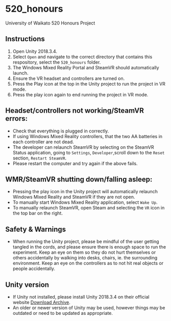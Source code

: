 # 520_honours
University of Waikato 520 Honours Project

## Instructions
1. Open Unity 2018.3.4.
2. Select ```Open``` and navigate to the correct directory that contains this respository, select the ```520_honours``` folder.
3. The Windows Mixed Reality Portal and SteamVR should automatically launch.
4. Ensure the VR headset and controllers are turned on.
5. Press the Play icon at the top in the Unity project to run the project in VR mode.
6. Press the play icon again to end running the project in VR mode.
    
## Headset/controllers not working/SteamVR errors:
* Check that everything is plugged in correctly.
* If using Windows Mixed Reality controllers, that the two AA batteries in each controller are not dead.
* The developer can relaunch SteamVR by selecting on the SteamVR Status application, going to ```Settings```, ```Developer```,scroll down to the ```Reset``` section, ```Restart SteamVR```.
* Please restart the computer and try again if the above fails.

## WMR/SteamVR shutting down/falling asleep:
* Pressing the play icon in the Unity project will automatically relaunch Windows Mixed Reality and SteamVR if they are not open.
* To manually start Windows Mixed Reality application, select ```Wake Up```.
* To manually relaunch SteamVR, open Steam and selecting the ```VR``` icon in the top bar on the right.
    
## Safety & Warnings
* When running the Unity project, please be mindful of the user getting tangled in the cords, and please ensure there is enough space to run the experiment. Keep an eye on them so they do not hurt themselves or others accidentally by walking into desks, chairs, ie. the surrounding environment. Keep an eye on the controllers as to not hit real objects or people accidentally.

## Unity version
* If Unity not installed, please install Unity 2018.3.4 on their official website [Download Archive](https://unity3d.com/get-unity/download/archive).
* An older or newer version of Unity may be used, however things may be outdated or need to be updated as appropriate.
